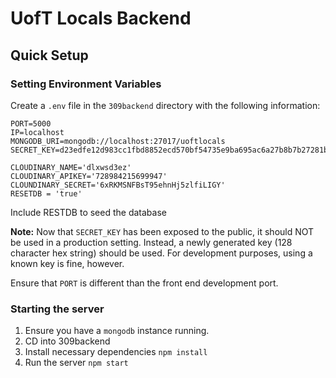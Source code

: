 # UofT Locals Backend

## Quick Setup
### Setting Environment Variables
Create a `.env` file in the `309backend` directory with the following information:
```
PORT=5000
IP=localhost
MONGODB_URI=mongodb://localhost:27017/uoftlocals
SECRET_KEY=d23edfe12d983cc1fbd8852ecd570bf54735e9ba695ac6a27b8b7b27281b2f582bffd2c892c45ba863cd52d5c84b0ac765d719dfee118ebcce6064d4652b303d

CLOUDINARY_NAME='dlxwsd3ez'
CLOUDINARY_APIKEY='728984215699947'
CLOUNDINARY_SECRET='6xRKMSNFBsT95ehnHj5zlfiLIGY'
RESETDB = 'true'
```
Include RESTDB to seed the database

**Note:** Now that `SECRET_KEY` has been exposed to the public, it should NOT be used in a production setting. Instead, a newly generated key (128 character hex string) should be used. For development purposes, using a known key is fine, however.

Ensure that `PORT` is different than the front end development port.

### Starting the server
1. Ensure you have a `mongodb` instance running.
2. CD into 309backend
3. Install necessary dependencies `npm install`
4. Run the server `npm start`